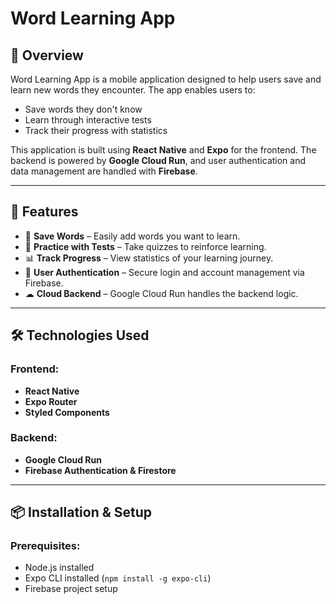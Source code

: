 # Word Learning App

## 📌 Overview

Word Learning App is a mobile application designed to help users save and learn new words they encounter. The app enables users to:

- Save words they don't know
- Learn through interactive tests
- Track their progress with statistics

This application is built using **React Native** and **Expo** for the frontend. The backend is powered by **Google Cloud Run**, and user authentication and data management are handled with **Firebase**.

---

## 🚀 Features

- 📖 **Save Words** – Easily add words you want to learn.
- 📝 **Practice with Tests** – Take quizzes to reinforce learning.
- 📊 **Track Progress** – View statistics of your learning journey.
- 🔐 **User Authentication** – Secure login and account management via Firebase.
- ☁ **Cloud Backend** – Google Cloud Run handles the backend logic.

---

## 🛠️ Technologies Used

### Frontend:

- **React Native**
- **Expo Router**
- **Styled Components**

### Backend:

- **Google Cloud Run**
- **Firebase Authentication & Firestore**

---

## 📦 Installation & Setup

### Prerequisites:

- Node.js installed
- Expo CLI installed (`npm install -g expo-cli`)
- Firebase project setup
